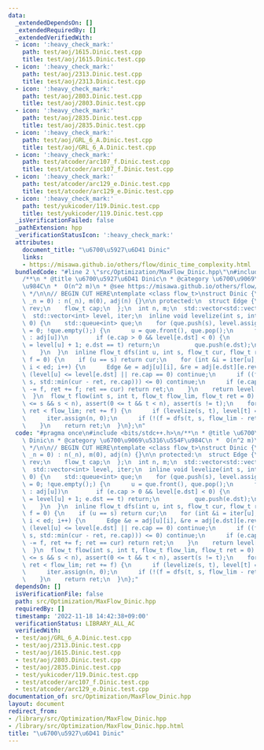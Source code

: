 ```yaml
---
data:
  _extendedDependsOn: []
  _extendedRequiredBy: []
  _extendedVerifiedWith:
  - icon: ':heavy_check_mark:'
    path: test/aoj/1615.Dinic.test.cpp
    title: test/aoj/1615.Dinic.test.cpp
  - icon: ':heavy_check_mark:'
    path: test/aoj/2313.Dinic.test.cpp
    title: test/aoj/2313.Dinic.test.cpp
  - icon: ':heavy_check_mark:'
    path: test/aoj/2803.Dinic.test.cpp
    title: test/aoj/2803.Dinic.test.cpp
  - icon: ':heavy_check_mark:'
    path: test/aoj/2835.Dinic.test.cpp
    title: test/aoj/2835.Dinic.test.cpp
  - icon: ':heavy_check_mark:'
    path: test/aoj/GRL_6_A.Dinic.test.cpp
    title: test/aoj/GRL_6_A.Dinic.test.cpp
  - icon: ':heavy_check_mark:'
    path: test/atcoder/arc107_f.Dinic.test.cpp
    title: test/atcoder/arc107_f.Dinic.test.cpp
  - icon: ':heavy_check_mark:'
    path: test/atcoder/arc129_e.Dinic.test.cpp
    title: test/atcoder/arc129_e.Dinic.test.cpp
  - icon: ':heavy_check_mark:'
    path: test/yukicoder/119.Dinic.test.cpp
    title: test/yukicoder/119.Dinic.test.cpp
  _isVerificationFailed: false
  _pathExtension: hpp
  _verificationStatusIcon: ':heavy_check_mark:'
  attributes:
    document_title: "\u6700\u5927\u6D41 Dinic"
    links:
    - https://misawa.github.io/others/flow/dinic_time_complexity.html
  bundledCode: "#line 2 \"src/Optimization/MaxFlow_Dinic.hpp\"\n#include <bits/stdc++.h>\n\
    /**\n * @title \u6700\u5927\u6D41 Dinic\n * @category \u6700\u9069\u5316\u554F\
    \u984C\n *  O(n^2 m)\n * @see https://misawa.github.io/others/flow/dinic_time_complexity.html\n\
    \ */\n\n// BEGIN CUT HERE\ntemplate <class flow_t>\nstruct Dinic {\n  Dinic(std::size_t\
    \ _n = 0) : n(_n), m(0), adj(n) {}\n\n protected:\n  struct Edge {\n    int dst,\
    \ rev;\n    flow_t cap;\n  };\n  int n, m;\n  std::vector<std::vector<Edge>> adj;\n\
    \  std::vector<int> level, iter;\n  inline void levelize(int s, int t, int u =\
    \ 0) {\n    std::queue<int> que;\n    for (que.push(s), level.assign(n, -1), level[s]\
    \ = 0; !que.empty();) {\n      u = que.front(), que.pop();\n      for (auto &e\
    \ : adj[u])\n        if (e.cap > 0 && level[e.dst] < 0) {\n          if (level[e.dst]\
    \ = level[u] + 1; e.dst == t) return;\n          que.push(e.dst);\n        }\n\
    \    }\n  }\n  inline flow_t dfs(int u, int s, flow_t cur, flow_t ret = 0, flow_t\
    \ f = 0) {\n    if (u == s) return cur;\n    for (int &i = iter[u], ed = adj[u].size();\
    \ i < ed; i++) {\n      Edge &e = adj[u][i], &re = adj[e.dst][e.rev];\n      if\
    \ (level[u] <= level[e.dst] || re.cap == 0) continue;\n      if ((f = dfs(e.dst,\
    \ s, std::min(cur - ret, re.cap))) <= 0) continue;\n      if (e.cap += f, re.cap\
    \ -= f, ret += f; ret == cur) return ret;\n    }\n    return level[u] = n, ret;\n\
    \  }\n  flow_t flow(int s, int t, flow_t flow_lim, flow_t ret = 0) {\n    assert(0\
    \ <= s && s < n), assert(0 <= t && t < n), assert(s != t);\n    for (flow_t f;\
    \ ret < flow_lim; ret += f) {\n      if (levelize(s, t), level[t] == -1) break;\n\
    \      iter.assign(n, 0);\n      if (!(f = dfs(t, s, flow_lim - ret))) break;\n\
    \    }\n    return ret;\n  }\n};\n"
  code: "#pragma once\n#include <bits/stdc++.h>\n/**\n * @title \u6700\u5927\u6D41\
    \ Dinic\n * @category \u6700\u9069\u5316\u554F\u984C\n *  O(n^2 m)\n * @see https://misawa.github.io/others/flow/dinic_time_complexity.html\n\
    \ */\n\n// BEGIN CUT HERE\ntemplate <class flow_t>\nstruct Dinic {\n  Dinic(std::size_t\
    \ _n = 0) : n(_n), m(0), adj(n) {}\n\n protected:\n  struct Edge {\n    int dst,\
    \ rev;\n    flow_t cap;\n  };\n  int n, m;\n  std::vector<std::vector<Edge>> adj;\n\
    \  std::vector<int> level, iter;\n  inline void levelize(int s, int t, int u =\
    \ 0) {\n    std::queue<int> que;\n    for (que.push(s), level.assign(n, -1), level[s]\
    \ = 0; !que.empty();) {\n      u = que.front(), que.pop();\n      for (auto &e\
    \ : adj[u])\n        if (e.cap > 0 && level[e.dst] < 0) {\n          if (level[e.dst]\
    \ = level[u] + 1; e.dst == t) return;\n          que.push(e.dst);\n        }\n\
    \    }\n  }\n  inline flow_t dfs(int u, int s, flow_t cur, flow_t ret = 0, flow_t\
    \ f = 0) {\n    if (u == s) return cur;\n    for (int &i = iter[u], ed = adj[u].size();\
    \ i < ed; i++) {\n      Edge &e = adj[u][i], &re = adj[e.dst][e.rev];\n      if\
    \ (level[u] <= level[e.dst] || re.cap == 0) continue;\n      if ((f = dfs(e.dst,\
    \ s, std::min(cur - ret, re.cap))) <= 0) continue;\n      if (e.cap += f, re.cap\
    \ -= f, ret += f; ret == cur) return ret;\n    }\n    return level[u] = n, ret;\n\
    \  }\n  flow_t flow(int s, int t, flow_t flow_lim, flow_t ret = 0) {\n    assert(0\
    \ <= s && s < n), assert(0 <= t && t < n), assert(s != t);\n    for (flow_t f;\
    \ ret < flow_lim; ret += f) {\n      if (levelize(s, t), level[t] == -1) break;\n\
    \      iter.assign(n, 0);\n      if (!(f = dfs(t, s, flow_lim - ret))) break;\n\
    \    }\n    return ret;\n  }\n};"
  dependsOn: []
  isVerificationFile: false
  path: src/Optimization/MaxFlow_Dinic.hpp
  requiredBy: []
  timestamp: '2022-11-18 14:42:38+09:00'
  verificationStatus: LIBRARY_ALL_AC
  verifiedWith:
  - test/aoj/GRL_6_A.Dinic.test.cpp
  - test/aoj/2313.Dinic.test.cpp
  - test/aoj/1615.Dinic.test.cpp
  - test/aoj/2803.Dinic.test.cpp
  - test/aoj/2835.Dinic.test.cpp
  - test/yukicoder/119.Dinic.test.cpp
  - test/atcoder/arc107_f.Dinic.test.cpp
  - test/atcoder/arc129_e.Dinic.test.cpp
documentation_of: src/Optimization/MaxFlow_Dinic.hpp
layout: document
redirect_from:
- /library/src/Optimization/MaxFlow_Dinic.hpp
- /library/src/Optimization/MaxFlow_Dinic.hpp.html
title: "\u6700\u5927\u6D41 Dinic"
---
```

